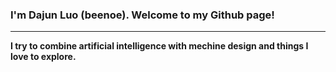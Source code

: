 ### I'm Dajun Luo (beenoe). Welcome to my Github page!
---
<strong> I try to combine artificial intelligence with mechine design and things I love to explore. </strong> 
